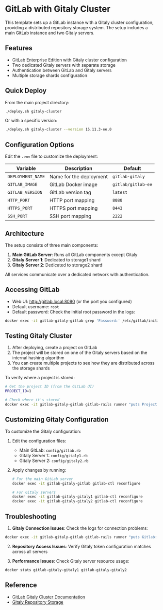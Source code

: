 # GitLab with Gitaly Cluster

This template sets up a GitLab instance with a Gitaly cluster configuration, providing a distributed repository storage system. The setup includes a main GitLab instance and two Gitaly servers.

## Features

- GitLab Enterprise Edition with Gitaly cluster configuration
- Two dedicated Gitaly servers with separate storage
- Authentication between GitLab and Gitaly servers
- Multiple storage shards configuration

## Quick Deploy

From the main project directory:

```bash
./deploy.sh gitaly-cluster
```

Or with a specific version:

```bash
./deploy.sh gitaly-cluster --version 15.11.3-ee.0
```

## Configuration Options

Edit the `.env` file to customize the deployment:

| Variable | Description | Default |
|----------|-------------|---------|
| `DEPLOYMENT_NAME` | Name for the deployment | `gitlab-gitaly` |
| `GITLAB_IMAGE` | GitLab Docker image | `gitlab/gitlab-ee` |
| `GITLAB_VERSION` | GitLab version tag | `latest` |
| `HTTP_PORT` | HTTP port mapping | `8080` |
| `HTTPS_PORT` | HTTPS port mapping | `8443` |
| `SSH_PORT` | SSH port mapping | `2222` |

## Architecture

The setup consists of three main components:

1. **Main GitLab Server**: Runs all GitLab components except Gitaly
2. **Gitaly Server 1**: Dedicated to storage1 shard
3. **Gitaly Server 2**: Dedicated to storage2 shard

All services communicate over a dedicated network with authentication.

## Accessing GitLab

- Web UI: http://gitlab.local:8080 (or the port you configured)
- Default username: `root`
- Default password: Check the initial root password in the logs:

```bash
docker exec -it gitlab-gitaly-gitlab grep 'Password:' /etc/gitlab/initial_root_password
```

## Testing Gitaly Cluster

1. After deploying, create a project on GitLab
2. The project will be stored on one of the Gitaly servers based on the internal hashing algorithm
3. You can create multiple projects to see how they are distributed across the storage shards

To verify where a project is stored:

```bash
# Get the project ID (from the GitLab UI)
PROJECT_ID=1

# Check where it's stored
docker exec -it gitlab-gitaly-gitlab gitlab-rails runner "puts Project.find_by_id($PROJECT_ID).repository_storage"
```

## Customizing Gitaly Configuration

To customize the Gitaly configuration:

1. Edit the configuration files:
   - Main GitLab: `config/gitlab.rb`
   - Gitaly Server 1: `config/gitaly1.rb`
   - Gitaly Server 2: `config/gitaly2.rb`

2. Apply changes by running:
   ```bash
   # For the main GitLab server
   docker exec -it gitlab-gitaly-gitlab gitlab-ctl reconfigure
   
   # For Gitaly servers
   docker exec -it gitlab-gitaly-gitaly1 gitlab-ctl reconfigure
   docker exec -it gitlab-gitaly-gitaly2 gitlab-ctl reconfigure
   ```

## Troubleshooting

1. **Gitaly Connection Issues**: Check the logs for connection problems:

```bash
docker exec -it gitlab-gitaly-gitlab gitlab-rails runner "puts Gitlab::GitalyClient.connection_data"
```

2. **Repository Access Issues**: Verify Gitaly token configuration matches across all servers

3. **Performance Issues**: Check Gitaly server resource usage:

```bash
docker stats gitlab-gitaly-gitaly1 gitlab-gitaly-gitaly2
```

## Reference

- [GitLab Gitaly Cluster Documentation](https://docs.gitlab.com/ee/administration/gitaly/index.html)
- [Gitaly Repository Storage](https://docs.gitlab.com/ee/administration/repository_storage_paths.html)
